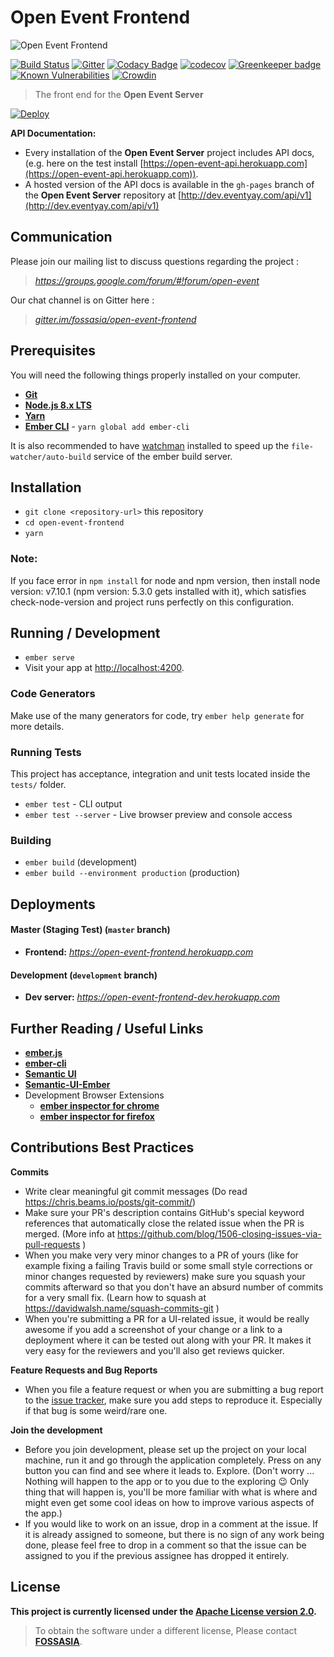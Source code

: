 # Open Event Frontend
![Open Event Frontend](https://storage.googleapis.com/eventyay.com/assets/branding/frontend_branding.png)

[![Build Status](https://travis-ci.org/fossasia/open-event-frontend.svg?branch=development)](https://travis-ci.org/fossasia/open-event-frontend)
[![Gitter](https://img.shields.io/badge/chat-on%20gitter-ff006f.svg?style=flat-square)](https://gitter.im/fossasia/open-event-frontend)
[![Codacy Badge](https://api.codacy.com/project/badge/Grade/0d51cf60fc734d3699fd6eff6054e483)](https://www.codacy.com/app/fossasia/open-event-frontend?utm_source=github.com&amp;utm_medium=referral&amp;utm_content=fossasia/open-event-frontend&amp;utm_campaign=Badge_Grade)
[![codecov](https://codecov.io/gh/fossasia/open-event-frontend/branch/development/graph/badge.svg)](https://codecov.io/gh/fossasia/open-event-frontend)
[![Greenkeeper badge](https://badges.greenkeeper.io/fossasia/open-event-frontend.svg)](https://greenkeeper.io/)
[![Known Vulnerabilities](https://snyk.io/test/github/fossasia/open-event-frontend/badge.svg)](https://snyk.io/test/github/fossasia/open-event-frontend)
[![Crowdin](https://d322cqt584bo4o.cloudfront.net/open-event-frontend/localized.svg)](http://translate.eventyay.com/project/open-event-frontend)

> The front end for the **Open Event Server**

[![Deploy](https://www.herokucdn.com/deploy/button.svg)](https://heroku.com/deploy)

**API Documentation:**
- Every installation of the **Open Event Server** project includes API docs, (e.g. here on the test install [https://open-event-api.herokuapp.com](https://open-event-api.herokuapp.com)).
- A hosted version of the API docs is available in the `gh-pages` branch of the **Open Event Server** repository at [http://dev.eventyay.com/api/v1](http://dev.eventyay.com/api/v1)

## Communication

Please join our mailing list to discuss questions regarding the project :
 
> *https://groups.google.com/forum/#!forum/open-event*

Our chat channel is on Gitter here :

> *[gitter.im/fossasia/open-event-frontend](https://gitter.im/fossasia/open-event-frontend)*

## Prerequisites

You will need the following things properly installed on your computer.

* **[Git](https://git-scm.com/)**
* **[Node.js 8.x LTS](https://nodejs.org/)**
* **[Yarn](https://yarnpkg.com/en/docs/install)**
* **[Ember CLI](https://ember-cli.com/)** - `yarn global add ember-cli`

It is also recommended to have [watchman](https://facebook.github.io/watchman/docs/install.html) installed to speed up the `file-watcher/auto-build` service of the ember build server.

## Installation

* `git clone <repository-url>` this repository
* `cd open-event-frontend`
* `yarn`
### Note:
If you face error in `npm install` for node and npm version, then install node version: v7.10.1 (npm version: 5.3.0 gets installed with it), which satisfies check-node-version and project runs perfectly on this configuration.

## Running / Development

* `ember serve`
* Visit your app at [http://localhost:4200](http://localhost:4200).

### Code Generators

Make use of the many generators for code, try `ember help generate` for more details.

### Running Tests

This project has acceptance, integration and unit tests located inside the `tests/` folder.

* `ember test` - CLI output
* `ember test --server` - Live browser preview and console access

### Building

* `ember build` (development)
* `ember build --environment production` (production)

## Deployments

#### Master (Staging Test) (`master` branch)
- **Frontend:** *https://open-event-frontend.herokuapp.com*

#### Development (`development` branch)
- **Dev  server:** *https://open-event-frontend-dev.herokuapp.com*

## Further Reading / Useful Links
* **[ember.js](https://emberjs.com/)**
* **[ember-cli](https://ember-cli.com/)**
* **[Semantic UI](https://semantic-ui.com/)**
* **[Semantic-UI-Ember](https://semantic-org.github.io/Semantic-UI-Ember/)**
* Development Browser Extensions
    * **[ember inspector for chrome](https://chrome.google.com/webstore/detail/ember-inspector/bmdblncegkenkacieihfhpjfppoconhi)**
    * **[ember inspector for firefox](https://addons.mozilla.org/en-US/firefox/addon/ember-inspector/)**

## Contributions Best Practices

**Commits**

* Write clear meaningful git commit messages (Do read https://chris.beams.io/posts/git-commit/)
* Make sure your PR's description contains GitHub's special keyword references that automatically close the related issue when the PR is merged. (More info at https://github.com/blog/1506-closing-issues-via-pull-requests )
* When you make very very minor changes to a PR of yours (like for example fixing a failing Travis build or some small style corrections or minor changes requested by reviewers) make sure you squash your commits afterward so that you don't have an absurd number of commits for a very small fix. (Learn how to squash at https://davidwalsh.name/squash-commits-git )
* When you're submitting a PR for a UI-related issue, it would be really awesome if you add a screenshot of your change or a link to a deployment where it can be tested out along with your PR. It makes it very easy for the reviewers and you'll also get reviews quicker.

**Feature Requests and Bug Reports**

* When you file a feature request or when you are submitting a bug report to the [issue tracker](https://github.com/fossasia/open-event-frontend/issues), make sure you add steps to reproduce it. Especially if that bug is some weird/rare one.

**Join the development**

* Before you join development, please set up the project on your local machine, run it and go through the application completely. Press on any button you can find and see where it leads to. Explore. (Don't worry ... Nothing will happen to the app or to you due to the exploring :wink: Only thing that will happen is, you'll be more familiar with what is where and might even get some cool ideas on how to improve various aspects of the app.)
* If you would like to work on an issue, drop in a comment at the issue. If it is already assigned to someone, but there is no sign of any work being done, please feel free to drop in a comment so that the issue can be assigned to you if the previous assignee has dropped it entirely.

## License

**This project is currently licensed under the [Apache License version 2.0](LICENSE).**

> To obtain the software under a different license, Please contact **[FOSSASIA](https://blog.fossasia.org/contact/)**.
